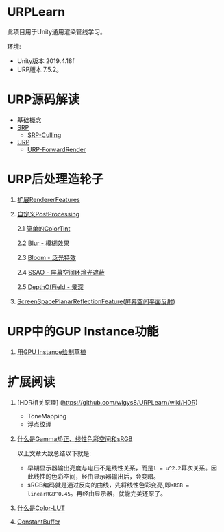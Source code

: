 # URPLearn

此项目用于Unity通用渲染管线学习。

环境:

- Unity版本 2019.4.18f
- URP版本 7.5.2。


# URP源码解读

- [基础概念](https://github.com/wlgys8/URPLearn/wiki/URP-Basic-Concept)
- [SRP](https://github.com/wlgys8/URPLearn/wiki/SRP-Custom)
    - [SRP-Culling](https://github.com/wlgys8/URPLearn/wiki/SRP-Culling)
- [URP](https://github.com/wlgys8/URPLearn/wiki/URP-Source)
    - [URP-ForwardRender](https://github.com/wlgys8/URPLearn/wiki/URP-ForwardRender)

# URP后处理造轮子

1. [扩展RendererFeatures](https://github.com/wlgys8/URPLearn/wiki/Custom-Renderer-Features)

2. [自定义PostProcessing](https://github.com/wlgys8/URPLearn/tree/master/Assets/URPLearn/CustomPostProcessing)

    2.1 [简单的ColorTint](https://github.com/wlgys8/URPLearn/tree/master/Assets/URPLearn/ColorTint)

    2.2 [Blur - 模糊效果](https://github.com/wlgys8/URPLearn/tree/master/Assets/URPLearn/Blur)

    2.3 [Bloom - 泛光特效](https://github.com/wlgys8/URPLearn/tree/master/Assets/URPLearn/Bloom)

    2.4 [SSAO - 屏幕空间环境光遮蔽](https://github.com/wlgys8/URPLearn/tree/master/Assets/URPLearn/SSAO)

    2.5 [DepthOfField - 景深](https://github.com/wlgys8/URPLearn/tree/master/Assets/URPLearn/DepthOfField)

3. [ScreenSpacePlanarReflectionFeature(屏幕空间平面反射)](https://github.com/wlgys8/URPLearn/tree/master/Assets/URPLearn/ScreenSpacePlanarReflection)

# URP中的GUP Instance功能

1. [用GPU Instance绘制草植]()

# 扩展阅读

1. [HDR相关原理] (https://github.com/wlgys8/URPLearn/wiki/HDR)
    - ToneMapping
    - 浮点纹理
2. [什么是Gamma矫正、线性色彩空间和sRGB](https://zhuanlan.zhihu.com/p/66558476)

    以上文章大致总结以下就是:
    - 早期显示器输出亮度与电压不是线性关系，而是`l = u^2.2`幂次关系。因此线性的色彩空间，经由显示器输出后，会变暗。
    - sRGB编码就是通过反向的曲线，先将线性色彩变亮,即`sRGB = linearRGB^0.45`。再经由显示器，就能完美还原了。

3. [什么是Color-LUT](https://zhuanlan.zhihu.com/p/43241990)

4. [ConstantBuffer](https://github.com/wlgys8/URPLearn/wiki/CBuffer)




